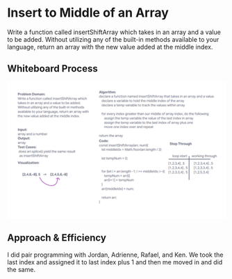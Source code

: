 # Insert to Middle of an Array
Write a function called insertShiftArray which takes in an array and a value to be added. Without utilizing any of the built-in methods available to your language, return an array with the new value added at the middle index.

## Whiteboard Process
![arrayInsertShift](../assets/challenge2.png)

## Approach & Efficiency
I did pair programming with Jordan, Adrienne, Rafael, and Ken. We took the last index and assigned it to last index plus 1 and then me moved in and did the same.
